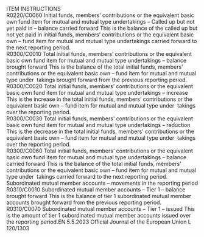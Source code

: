  
ITEM  INSTRUCTIONS  
R0220/C0060  Initial funds, members’ 
contributions or the equivalent 
basic own fund item for mutual 
and mutual type undertakings – 
Called up but not yet paid in – 
balance carried forward  This is the balance of the called up but not yet paid in initial funds, 
members’ contributions or the equivalent basic own – fund item for 
mutual and mutual type undertakings carried forward to the next 
reporting period.  
R0300/C0010  Total initial funds, members’ 
contributions or the equivalent 
basic own fund item for mutual 
and mutual type undertakings – 
balance brought forward  This is the balance of the total initial funds, members’ contributions or 
the equivalent basic own – fund item for mutual and mutual type under ­
takings brought forward from the previous reporting period.  
R0300/C0020  Total initial funds, members’ 
contributions or the equivalent 
basic own fund item for mutual 
and mutual type undertakings – 
increase  This is the increase in the total initial funds, members’ contributions or 
the equivalent basic own – fund item for mutual and mutual type under ­
takings over the reporting period.  
R0300/C0030  Total initial funds, members’ 
contributions or the equivalent 
basic own fund item for mutual 
and mutual type undertakings – 
reduction  This is the decrease in the total initial funds, members’ contributions or 
the equivalent basic own – fund item for mutual and mutual type under ­
takings over the reporting period.  
R0300/C0060  Total initial funds, members’ 
contributions or the equivalent 
basic own fund item for mutual 
and mutual type undertakings – 
balance carried forward  This is the balance of the total initial funds, members’ contributions or 
the equivalent basic own – fund item for mutual and mutual type under ­
takings carried forward to the next reporting period.  
Subordinated mutual 
member accounts – 
movements in the 
reporting period  
R0310/C0010  Subordinated mutual member 
accounts – Tier 1 – balance 
brought forward  This is the balance of tier 1 subordinated mutual member accounts 
brought forward from the previous reporting period.  
R0310/C0070  Subordinated mutual member 
accounts – Tier 1 – issued  This is the amount of tier 1 subordinated mutual member accounts issued 
over the reporting period.EN  5.5.2023 Official Journal of the European Union L 120/1303